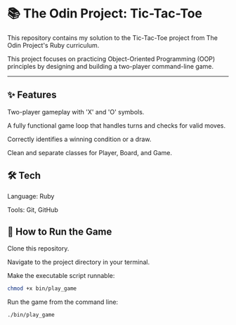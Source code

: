# 📚 The Odin Project: Tic-Tac-Toe
This repository contains my solution to the Tic-Tac-Toe project from The Odin Project's Ruby curriculum.

This project focuses on practicing Object-Oriented Programming (OOP) principles by designing and building a two-player command-line game.

***

## ✨ Features
Two-player gameplay with 'X' and 'O' symbols.

A fully functional game loop that handles turns and checks for valid moves.

Correctly identifies a winning condition or a draw.

Clean and separate classes for Player, Board, and Game.

## 🛠️ Tech
Language: Ruby

Tools: Git, GitHub

## 🚀 How to Run the Game
Clone this repository.

Navigate to the project directory in your terminal.

Make the executable script runnable:

```bash
chmod +x bin/play_game
```

Run the game from the command line:
```bash
./bin/play_game
```
